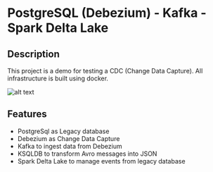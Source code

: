 # PostgreSQL (Debezium) - Kafka - Spark Delta Lake
## Description

This project is a demo for testing a CDC (Change Data Capture). 
All infrastructure is built using docker.

![alt text](https://github.com/masfworld/cdc_deltaLake/blob/main/img/architecture.jpg?raw=true)

## Features

- PostgreSql as Legacy database
- Debezium as Change Data Capture
- Kafka to ingest data from Debezium
- KSQLDB to transform Avro messages into JSON
- Spark Delta Lake to manage events from legacy database